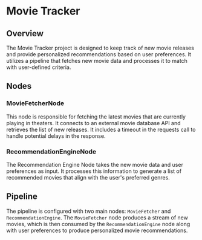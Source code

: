 # Movie Tracker

## Overview

The Movie Tracker project is designed to keep track of new movie releases and provide personalized recommendations based on user preferences. It utilizes a pipeline that fetches new movie data and processes it to match with user-defined criteria.

## Nodes

### MovieFetcherNode

This node is responsible for fetching the latest movies that are currently playing in theaters. It connects to an external movie database API and retrieves the list of new releases. It includes a timeout in the requests call to handle potential delays in the response.

### RecommendationEngineNode

The Recommendation Engine Node takes the new movie data and user preferences as input. It processes this information to generate a list of recommended movies that align with the user's preferred genres.

## Pipeline

The pipeline is configured with two main nodes: `MovieFetcher` and `RecommendationEngine`. The `MovieFetcher` node produces a stream of new movies, which is then consumed by the `RecommendationEngine` node along with user preferences to produce personalized movie recommendations.